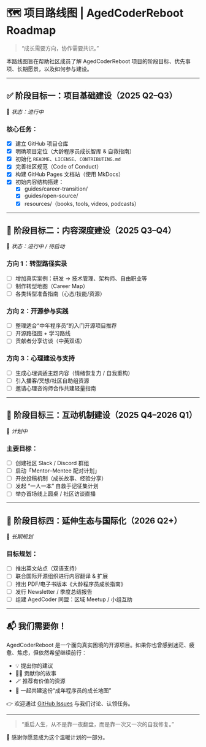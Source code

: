 # 🗺 项目路线图 | AgedCoderReboot Roadmap

> “成长需要方向，协作需要共识。”

本路线图旨在帮助社区成员了解 AgedCoderReboot 项目的阶段目标、优先事项、长期愿景，以及如何参与建设。

---

## ✅ 阶段目标一：项目基础建设（2025 Q2–Q3）

📌 *状态：进行中*

### 核心任务：
- [x] 建立 GitHub 项目仓库
- [x] 明确项目定位（大龄程序员成长智库 & 自救指南）
- [x] 初始化 `README`、`LICENSE`、`CONTRIBUTING.md`
- [x] 完善社区规范（Code of Conduct）
- [x] 构建 GitHub Pages 文档站（使用 MkDocs）
- [x] 初始内容结构搭建：
  - [x] guides/career-transition/
  - [x] guides/open-source/
  - [x] resources/（books, tools, videos, podcasts）

---

## 🧭 阶段目标二：内容深度建设（2025 Q3–Q4）

📌 *状态：进行中 / 待启动*

### 方向 1：转型路径实录
- [ ] 增加真实案例：研发 → 技术管理、架构师、自由职业等
- [ ] 制作转型地图（Career Map）
- [ ] 各类转型准备指南（心态/技能/资源）

### 方向 2：开源参与实践
- [ ] 整理适合“中年程序员”的入门开源项目推荐
- [ ] 开源路径图 + 学习路线
- [ ] 贡献者分享访谈（中英双语）

### 方向 3：心理建设与支持
- [ ] 生成心理调适主题内容（情绪恢复力 / 自我重构）
- [ ] 引入播客/冥想/社区自助组资源
- [ ] 邀请心理咨询师合作共建轻量指南

---

## 🔁 阶段目标三：互动机制建设（2025 Q4–2026 Q1）

📌 *计划中*

### 主要目标：
- [ ] 创建社区 Slack / Discord 群组
- [ ] 启动「Mentor–Mentee 配对计划」
- [ ] 开放投稿机制（成长故事、经验分享）
- [ ] 发起 “一人一本” 自救手记征集计划
- [ ] 举办首场线上圆桌 / 社区访谈直播

---

## 🚀 阶段目标四：延伸生态与国际化（2026 Q2+）

📌 *长期规划*

### 目标规划：
- [ ] 推出英文站点（双语支持）
- [ ] 联合国际开源组织进行内容翻译 & 扩展
- [ ] 推出 PDF/电子书版本《大龄程序员成长指南》
- [ ] 发行 Newsletter / 季度总结报告
- [ ] 组建 AgedCoder 同盟：区域 Meetup / 小组互助

---

## 📬 我们需要你！

AgedCoderReboot 是一个面向真实困境的开源项目。如果你也曾感到迷茫、疲惫、焦虑，但依然希望继续前行：

- 💡 提出你的建议
- 🧑‍💻 贡献你的故事
- 🪄 推荐有价值的资源
- 🧭 一起共建这份“成年程序员的成长地图”

👉 欢迎通过 [GitHub Issues](https://github.com/zuohd/AgedCoderReboot/issues) 与我们讨论、认领任务。

---

> “重启人生，从不是靠一夜翻盘，而是靠一次又一次的自我修复。”

🧡 感谢你愿意成为这个温暖计划的一部分。

